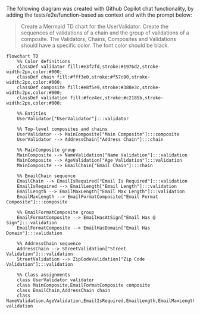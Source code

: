 The following diagram was created with Github Copilot chat functionality, by adding the tests/e2e/function-based as context and with the prompt below:

> Create a Mermaid TD chart for the UserValidator. Create the sequences of validations of a chain and the group of validations of a composite. The Validators, Chains, Composites and Validations should have a specific color. The font color should be black.

```mermaid
flowchart TD
    %% Color definitions
    classDef validator fill:#e3f2fd,stroke:#1976d2,stroke-width:2px,color:#000;
    classDef chain fill:#fff3e0,stroke:#f57c00,stroke-width:2px,color:#000;
    classDef composite fill:#e8f5e9,stroke:#388e3c,stroke-width:2px,color:#000;
    classDef validation fill:#fce4ec,stroke:#c2185b,stroke-width:2px,color:#000;

    %% Entities
    UserValidator["UserValidator"]:::validator

    %% Top-level composites and chains
    UserValidator --> MainComposite["Main Composite"]:::composite
    UserValidator --> AddressChain["Address Chain"]:::chain

    %% MainComposite group
    MainComposite --> NameValidation["Name Validation"]:::validation
    MainComposite --> AgeValidation["Age Validation"]:::validation
    MainComposite --> EmailChain["Email Chain"]:::chain

    %% EmailChain sequence
    EmailChain --> EmailIsRequired["Email Is Required"]:::validation
    EmailIsRequired --> EmailLength["Email Length"]:::validation
    EmailLength --> EmailMaxLength["Email Max Length"]:::validation
    EmailMaxLength --> EmailFormatComposite["Email Format Composite"]:::composite

    %% EmailFormatComposite group
    EmailFormatComposite --> EmailHasAtSign["Email Has @ Sign"]:::validation
    EmailFormatComposite --> EmailHasDomain["Email Has Domain"]:::validation

    %% AddressChain sequence
    AddressChain --> StreetValidation["Street Validation"]:::validation
    StreetValidation --> ZipCodeValidation["Zip Code Validation"]:::validation

    %% Class assignments
    class UserValidator validator
    class MainComposite,EmailFormatComposite composite
    class EmailChain,AddressChain chain
    class NameValidation,AgeValidation,EmailIsRequired,EmailLength,EmailMaxLength,EmailHasAtSign,EmailHasDomain,StreetValidation,ZipCodeValidation validation
```
